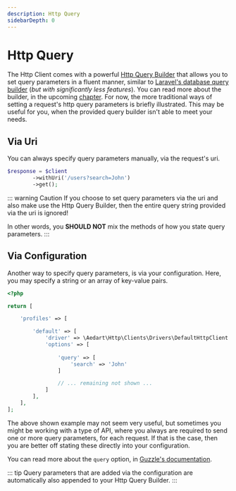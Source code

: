 ```yaml
---
description: Http Query
sidebarDepth: 0
---
```


# Http Query

The Http Client comes with a powerful [Http Query Builder](../query/) that allows you to set query parameters in a fluent manner, similar to [Laravel's database query builder](https://laravel.com/docs/9.x/queries#introduction) (_but with significantly less features_).
You can read more about the builder, in the upcoming [chapter](../query/).
For now, the more traditional ways of setting a request's http query parameters is briefly illustrated.
This may be useful for you, when the provided query builder isn't able to meet your needs.

## Via Uri

You can always specify query parameters manually, via the request's uri.

```php
$response = $client
        ->withUri('/users?search=John')
        ->get();
```

::: warning Caution
If you choose to set query parameters via the uri and also make use the Http Query Builder, then the entire query string provided via the uri is ignored!

In other words, you **SHOULD NOT** mix the methods of how you state query parameters.
:::

## Via Configuration

Another way to specify query parameters, is via your configuration.
Here, you may specify a string or an array of key-value pairs.

```php
<?php

return [

    'profiles' => [

        'default' => [
            'driver' => \Aedart\Http\Clients\Drivers\DefaultHttpClient::class,
            'options' => [
                
                'query' => [
                    'search' => 'John'
                ]

                // ... remaining not shown ...
            ]
        ],
    ],
];
```

The above shown example may not seem very useful, but sometimes you might be working with a type of API, where you always are required to send one or more query parameters, for each request.
If that is the case, then you are better off stating these directly into your configuration.

You can read more about the `query` option, in [Guzzle's documentation](http://docs.guzzlephp.org/en/stable/request-options.html#query).

::: tip
Query parameters that are added via the configuration are automatically also appended to your Http Query Builder.
:::

